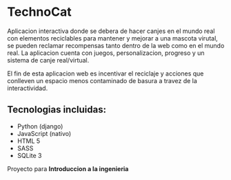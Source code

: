 # TechnoCat
Aplicacion interactiva donde se debera de hacer canjes en el mundo real con elementos reciclables para mantener y mejorar a una mascota virutal, se pueden reclamar recompensas tanto dentro de la web como en el mundo real.
La aplicacion cuenta con juegos, personalizacion, progreso y un sistema de canje real/virtual.

El fin de esta aplicacion web es incentivar el reciclaje y acciones que conlleven un espacio menos contaminado de basura a travez de la interactividad.

## Tecnologias incluidas:
- Python (django)
- JavaScript (nativo)
- HTML 5
- SASS
- SQLite 3

Proyecto para **Introduccion a la ingenieria**
